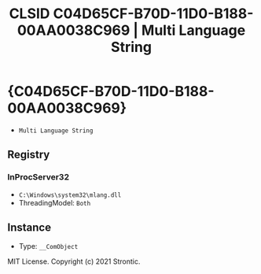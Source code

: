 ﻿---
title: "CLSID C04D65CF-B70D-11D0-B188-00AA0038C969 | Multi Language String"
excerpt: What is COM-Object CLSID C04D65CF-B70D-11D0-B188-00AA0038C969?
---

# {C04D65CF-B70D-11D0-B188-00AA0038C969}

* `Multi Language String`

## Registry


### InProcServer32

* `C:\Windows\system32\mlang.dll`
* ThreadingModel: `Both`

## Instance

* Type: `__ComObject`

MIT License. Copyright (c) 2021 Strontic.


